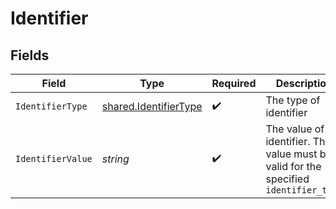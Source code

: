 # Identifier


## Fields

| Field                                                                                    | Type                                                                                     | Required                                                                                 | Description                                                                              | Example                                                                                  |
| ---------------------------------------------------------------------------------------- | ---------------------------------------------------------------------------------------- | ---------------------------------------------------------------------------------------- | ---------------------------------------------------------------------------------------- | ---------------------------------------------------------------------------------------- |
| `IdentifierType`                                                                         | [shared.IdentifierType](../../../pkg/models/shared/identifiertype.md)                    | :heavy_check_mark:                                                                       | The type of identifier                                                                   | email                                                                                    |
| `IdentifierValue`                                                                        | *string*                                                                                 | :heavy_check_mark:                                                                       | The value of the identifier. The value must be valid for the specified `identifier_type` | alice@example.com                                                                        |
